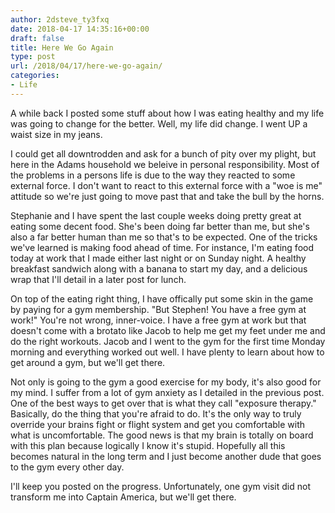 ```yaml
---
author: 2dsteve_ty3fxq
date: 2018-04-17 14:35:16+00:00
draft: false
title: Here We Go Again
type: post
url: /2018/04/17/here-we-go-again/
categories:
- Life
---
```


A while back I posted some stuff about how I was eating healthy and my life was going to change for the better. Well, my life did change. I went UP a waist size in my jeans.

I could get all downtrodden and ask for a bunch of pity over my plight, but here in the Adams household we beleive in personal responsibility. Most of the problems in a persons life is due to the way they reacted to some external force. I don't want to react to this external force with a "woe is me" attitude so we're just going to move past that and take the bull by the horns.

Stephanie and I have spent the last couple weeks doing pretty great at eating some decent food. She's been doing far better than me, but she's also a far better human than me so that's to be expected. One of the tricks we've learned is making food ahead of time. For instance, I'm eating food today at work that I made either last night or on Sunday night. A healthy breakfast sandwich along with a banana to start my day, and a delicious wrap that I'll detail in a later post for lunch.

On top of the eating right thing, I have offically put some skin in the game by paying for a gym membership. "But Stephen! You have a free gym at work!" You're not wrong, inner-voice. I have a free gym at work but that doesn't come with a brotato like Jacob to help me get my feet under me and do the right workouts. Jacob and I went to the gym for the first time Monday morning and everything worked out well. I have plenty to learn about how to get around a gym, but we'll get there.

Not only is going to the gym a good exercise for my body, it's also good for my mind. I suffer from a lot of gym anxiety as I detailed in the previous post. One of the best ways to get over that is what they call "exposure therapy." Basically, do the thing that you're afraid to do. It's the only way to truly override your brains fight or flight system and get you comfortable with what is uncomfortable. The good news is that my brain is totally on board with this plan because logically I know it's stupid. Hopefully all this becomes natural in the long term and I just become another dude that goes to the gym every other day.

I'll keep you posted on the progress. Unfortunately, one gym visit did not transform me into Captain America, but we'll get there.
